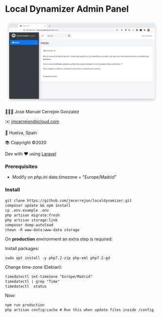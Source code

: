 # Local Dynamizer Admin Panel

![Local](./screenshots/screenshot_01.png)

👨🏻‍💻 Jose Manuel Cerrejon Gonzalez

✉️ jmcerrejon@icloud.com

📍 Huelva, Spain

📚 Copyright ©2020

Dev with ♥️ using [Laravel](https://www.laravel.com)

### Prerequisites

* Modify on *php.ini* date.timezone = "Europe/Madrid"

### Install

```
git clone https://github.com/jmcerrejon/localdynamizer.git
composer update && npm install
cp .env.example .env
php artisan migrate:fresh
php artisan storage:link
composer dump-autoload
chown -R www-data:www-data storage
```

On **production** environment an extra step is required:

Install packages:

```
sudo apt install -y php7.2-zip php-xml php7.2-gd
```

Change time-zone (Debian):

```
timedatectl set-timezone "Europe/Madrid"
timedatectl | grep "Time"
timedatectl  status
```

Now: 

```
npm run production
php artisan config:cache # Run this when update files inside /config 
```
